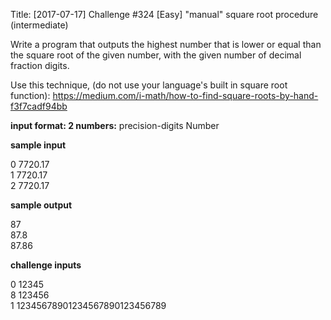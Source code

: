 Title: [2017-07-17] Challenge #324 [Easy] "manual" square root procedure (intermediate)

Write a program that outputs the highest number that is lower or equal than the square root of the given number, with the given number of decimal fraction digits.

Use this technique, (do not use your language's built in square root function): https://medium.com/i-math/how-to-find-square-roots-by-hand-f3f7cadf94bb

**input format: 2 numbers:**  precision-digits Number

**sample input**

0 7720.17  
1 7720.17  
2 7720.17  

**sample output**

87  
87.8  
87.86  

**challenge inputs**

0 12345  
8 123456  
1 12345678901234567890123456789  